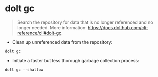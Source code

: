 ﻿# dolt gc

> Search the repository for data that is no longer referenced and no longer needed.
> More information: <https://docs.dolthub.com/cli-reference/cli#dolt-gc>.

- Clean up unreferenced data from the repository:

`dolt gc`

- Initiate a faster but less thorough garbage collection process:

`dolt gc --shallow`
